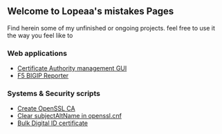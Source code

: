 ## Welcome to Lopeaa's mistakes Pages

Find herein some of my unfinished or ongoing projects. feel free to use it the way you feel like to

### Web applications

- [Certificate Authority management GUI](https://lopeaa.github.io/ca)
- [F5 BIGIP Reporter](https://lopeaa.github.io/f5bigipreporter)

### Systems & Security scripts

- [Create OpenSSL CA](https://lopeaa.github.io/ca)
- [Clear subjectAltName in openssl.cnf]()
- [Bulk Digital ID certificate]()
